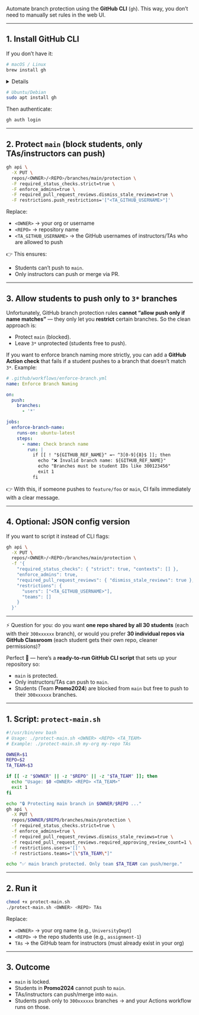 Automate branch protection using the **GitHub CLI** (`gh`). This way, you don’t need to manually set rules in the web UI.

---

## 1. Install GitHub CLI

If you don’t have it:

```bash
# macOS / Linux
brew install gh
```
<details>

```powershell
==> Auto-updating Homebrew...
Adjust how often this is run with `$HOMEBREW_AUTO_UPDATE_SECS` or disable with
`$HOMEBREW_NO_AUTO_UPDATE=1`. Hide these hints with `$HOMEBREW_NO_ENV_HINTS=1` (see `man brew`).
==> Auto-updated Homebrew!
==> Updated Homebrew from 4.6.15 (75e6421a35) to 4.6.16 (3269773003).
Updated 3 taps (azure/functions, homebrew/core and homebrew/cask).
==> New Formulae
airtable-mcp-server: MCP Server for Airtable
archgw: CLI for Arch Gateway
cagent: Agent Builder and Runtime by Docker Engineering
chrome-devtools-mcp: Chrome DevTools for coding agents
cliproxyapi: Wrap Gemini CLI, Codex, Claude Code, Qwen Code as an API service
config-file-validator: CLI tool to validate different configuration file types
container-compose: Manage Apple Container with Docker Compose files
ctrld: Highly configurable, multi-protocol DNS forwarding proxy
dnote: Simple command-line notebook
libptytty: Library for OS-independent pseudo-TTY management
mcp-google-sheets: MCP server integrates with your Google Drive and Google Sheets
mdserve: Fast markdown preview server with live reload and theme support
n8n-mcp: MCP for Claude Desktop, Claude Code, Windsurf, Cursor to build n8n workflows
openblas64: Optimized BLAS library
openssl@3.5: Cryptography and SSL/TLS Toolkit
radvd: IPv6 Router Advertisement Daemon
snooze: Run a command at a particular time
wassette: Security-oriented runtime that runs WebAssembly Components via MCP
yamlresume: Resumes as code in YAML
yuque-dl: Knowledge base downloader for Yuque
==> New Casks
4k-image-compressor: Image compressor
4k-tokkit: Download TikTok videos and accounts
atuin-desktop: Runbook editor for terminal workflows
browseros: Open-source agentic browser
font-kedebideri
font-momo-signature
font-momo-trust-display
font-momo-trust-sans
glide-browser: Extensible, firefox-based web browser
graalvm-jdk@25: GraalVM from Oracle
iaito: GUI for radare2
oracle-jdk-javadoc@25: Documentation for the Oracle JDK
oracle-jdk@25: JDK from Oracle
semeru-jdk-open@25: Production-ready JDK with the OpenJDK class libraries and the Eclipse OpenJ9 JVM
socialstream: Consolidate, control, and customise live social messaging streams
temurin@25: JDK from the Eclipse Foundation (Adoptium)
zulu@25: OpenJDK distribution from Azul

You have 158 outdated formulae and 24 outdated casks installed.


The 4.6.16 changelog can be found at:
  https://github.com/Homebrew/brew/releases/tag/4.6.16
==> Fetching downloads for: gh
==> Downloading https://ghcr.io/v2/homebrew/core/gh/manifests/2.81.0
########################################################################################################### 100.0%
==> Fetching gh
==> Downloading https://ghcr.io/v2/homebrew/core/gh/blobs/sha256:d419fc9cfecf80e6c91bdcb2ee980677c7d7cddecc64d3e5f
########################################################################################################### 100.0%
==> Pouring gh--2.81.0.arm64_sequoia.bottle.tar.gz
🍺  /opt/homebrew/Cellar/gh/2.81.0: 220 files, 51MB
==> Running `brew cleanup gh`...
Disable this behaviour by setting `HOMEBREW_NO_INSTALL_CLEANUP=1`.
Hide these hints with `HOMEBREW_NO_ENV_HINTS=1` (see `man brew`).
==> `brew cleanup` has not been run in the last 30 days, running now...
Disable this behaviour by setting `HOMEBREW_NO_INSTALL_CLEANUP=1`.
Hide these hints with `HOMEBREW_NO_ENV_HINTS=1` (see `man brew`).
Removing: /Users/valiha/Library/Caches/Homebrew/azure-cli_bottle_manifest--2.73.0... (28.3KB)
Removing: /Users/valiha/Library/Caches/Homebrew/azure-cli--2.73.0... (40.6MB)
Removing: /Users/valiha/Library/Caches/Homebrew/binutils_bottle_manifest--2.44... (41.5KB)
Removing: /Users/valiha/Library/Caches/Homebrew/binutils--2.44... (54.9MB)
Removing: /opt/homebrew/Cellar/ca-certificates/2025-02-25... (4 files, 235.9KB)
Removing: /opt/homebrew/Cellar/ca-certificates/2025-05-20... (4 files, 225.8KB)
Removing: /Users/valiha/Library/Caches/Homebrew/ca-certificates_bottle_manifest--2025-05-20... (2.0KB)
Removing: /Users/valiha/Library/Caches/Homebrew/ca-certificates--2025-05-20... (126.4KB)
Removing: /opt/homebrew/Cellar/capstone/5.0.3... (31 files, 22.4MB)
Removing: /opt/homebrew/Cellar/capstone/5.0.5... (31 files, 22.4MB)
Removing: /Users/valiha/Library/Caches/Homebrew/certifi_bottle_manifest--2025.4.26... (2.2KB)
Removing: /Users/valiha/Library/Caches/Homebrew/certifi--2025.4.26... (5.2KB)
Removing: /Users/valiha/Library/Caches/Homebrew/dfu-util_bottle_manifest--0.11... (17.5KB)
Removing: /Users/valiha/Library/Caches/Homebrew/dfu-util--0.11... (54.4KB)
Removing: /opt/homebrew/Cellar/gettext/0.24... (2,189 files, 19.9MB)
Removing: /opt/homebrew/Cellar/gettext/0.25... (2,418 files, 27.7MB)
Removing: /Users/valiha/Library/Caches/Homebrew/gettext_bottle_manifest--0.25... (14.9KB)
Removing: /Users/valiha/Library/Caches/Homebrew/gettext--0.25... (9.0MB)
Removing: /opt/homebrew/Cellar/glib/2.82.4... (504 files, 36.3MB)
Removing: /opt/homebrew/Cellar/glib/2.82.5... (504 files, 36.3MB)
Removing: /opt/homebrew/Cellar/glib/2.84.1... (504 files, 36.6MB)
Removing: /opt/homebrew/Cellar/gnutls/3.8.9... (1,296 files, 11.0MB)
Removing: /Users/valiha/Library/Caches/Homebrew/gobject-introspection_bottle_manifest--1.84.0_1... (39.6KB)
Removing: /Users/valiha/Library/Caches/Homebrew/gobject-introspection--1.84.0_1... (1.7MB)
Removing: /opt/homebrew/Cellar/jpeg-turbo/3.1.0... (47 files, 3.5MB)
Removing: /opt/homebrew/Cellar/libnghttp2/1.65.0... (14 files, 767.1KB)
Removing: /opt/homebrew/Cellar/libpng/1.6.47... (28 files, 1.3MB)
Removing: /opt/homebrew/Cellar/libpng/1.6.48... (28 files, 1.3MB)
Removing: /Users/valiha/Library/Caches/Homebrew/libpng_bottle_manifest--1.6.48... (9.5KB)
Removing: /Users/valiha/Library/Caches/Homebrew/libpng--1.6.48... (446.2KB)
Removing: /opt/homebrew/Cellar/libslirp/4.9.0... (12 files, 419.8KB)
Removing: /opt/homebrew/Cellar/libssh/0.11.1... (25 files, 1.4MB)
Removing: /opt/homebrew/Cellar/libusb/1.0.28... (23 files, 629KB)
Removing: /Users/valiha/Library/Caches/Homebrew/lld_bottle_manifest--20.1.5... (22.7KB)
Removing: /Users/valiha/Library/Caches/Homebrew/lld--20.1.5... (1.7MB)
Removing: /Users/valiha/Library/Caches/Homebrew/llvm_bottle_manifest--20.1.5... (42.5KB)
Removing: /Users/valiha/Library/Caches/Homebrew/llvm--20.1.5... (406.6MB)
Removing: /Users/valiha/Library/Caches/Homebrew/locust_bottle_manifest--2.37.5... (23.9KB)
Removing: /Users/valiha/Library/Caches/Homebrew/locust--2.37.5... (7.2MB)
Removing: /Users/valiha/Library/Caches/Homebrew/meson_bottle_manifest--1.8.1... (4.8KB)
Removing: /Users/valiha/Library/Caches/Homebrew/meson--1.8.1... (863.7KB)
Removing: /Users/valiha/Library/Caches/Homebrew/mpdecimal_bottle_manifest--4.0.1... (9.5KB)
Removing: /Users/valiha/Library/Caches/Homebrew/mpdecimal--4.0.1... (181.3KB)
Removing: /opt/homebrew/Cellar/nettle/3.10.1... (96 files, 2.7MB)
Removing: /Users/valiha/Library/Caches/Homebrew/openssl@3_bottle_manifest--3.5.0... (11.9KB)
Removing: /Users/valiha/Library/Caches/Homebrew/openssl@3--3.5.0... (10.2MB)
Removing: /opt/homebrew/Cellar/pcre2/10.45... (242 files, 6.7MB)
Removing: /opt/homebrew/Cellar/pixman/0.44.2... (10 files, 655.6KB)
Removing: /opt/homebrew/Cellar/pixman/0.46.0... (10 files, 687.3KB)
Removing: /Users/valiha/Library/Caches/Homebrew/pixman_bottle_manifest--0.46.0... (8KB)
Removing: /Users/valiha/Library/Caches/Homebrew/pixman--0.46.0... (188.8KB)
Removing: /Users/valiha/Library/Caches/Homebrew/python@3.10_bottle_manifest--3.10.17_1... (26.7KB)
Removing: /Users/valiha/Library/Caches/Homebrew/python@3.10--3.10.17_1... (14.3MB)
Removing: /Users/valiha/Library/Caches/Homebrew/python@3.11_bottle_manifest--3.11.12_1... (26.4KB)
Removing: /Users/valiha/Library/Caches/Homebrew/python@3.11--3.11.12_1... (15.1MB)
Removing: /Users/valiha/Library/Caches/Homebrew/python@3.12_bottle_manifest--3.12.10_1... (32KB)
Removing: /Users/valiha/Library/Caches/Homebrew/python@3.12--3.12.10_1... (17.3MB)
Removing: /opt/homebrew/Cellar/readline/8.2.13... (51 files, 1.7MB)
Removing: /opt/homebrew/Cellar/snappy/1.2.1... (19 files, 172.2KB)
Removing: /opt/homebrew/Cellar/sqlite/3.49.1... (13 files, 4.7MB)
Removing: /opt/homebrew/Cellar/sqlite/3.49.2... (13 files, 4.7MB)
Removing: /Users/valiha/Library/Caches/Homebrew/sqlite_bottle_manifest--3.49.2... (11.2KB)
Removing: /Users/valiha/Library/Caches/Homebrew/sqlite--3.49.2... (2.2MB)
Removing: /opt/homebrew/Cellar/unbound/1.22.0... (59 files, 6MB)
Removing: /Users/valiha/Library/Caches/Homebrew/util-linux_bottle_manifest--2.40.4... (17.5KB)
Removing: /Users/valiha/Library/Caches/Homebrew/util-linux--2.40.4... (5MB)
Removing: /Users/valiha/Library/Caches/Homebrew/yosys_bottle_manifest--0.53... (16.5KB)
Removing: /Users/valiha/Library/Caches/Homebrew/yosys--0.53... (12.8MB)
Removing: /Users/valiha/Library/Caches/Homebrew/yt-dlp_bottle_manifest--2025.5.22... (21.1KB)
Removing: /Users/valiha/Library/Caches/Homebrew/yt-dlp--2025.5.22... (5MB)
Removing: /Users/valiha/Library/Caches/Homebrew/z3_bottle_manifest--4.15.0... (8.5KB)
Removing: /Users/valiha/Library/Caches/Homebrew/z3--4.15.0... (12.6MB)
Removing: /Users/valiha/Library/Caches/Homebrew/portable-ruby-3.4.5.arm64_big_sur.bottle.tar.gz... (11.6MB)
Removing: /Users/valiha/Library/Caches/Homebrew/portable-ruby-3.4.4.arm64_big_sur.bottle.tar.gz... (11.4MB)
Removing: /Users/valiha/Library/Caches/Homebrew/api-source/Homebrew/homebrew-cask/b6959122b6d748e9e6e62850d8074cdda55a0dd9/Cask/miniforge.rb... (1.6KB)
Removing: /Users/valiha/Library/Caches/Homebrew/bootsnap/e97374e1588ac90c9d40698c0ac5dacbd3791fe9a6c1fa338e6a7aeee18eda0c... (648 files, 5.3MB)
Removing: /Users/valiha/Library/Caches/Homebrew/bootsnap/f9b8d65d58d2b0fee3f1c5cd7096cca76618552ba7c091a9dcfc51705ad0778c... (649 files, 5.3MB)
Removing: /Users/valiha/Library/Caches/Homebrew/bootsnap/c3958faadd4bf40f4f682c4144ee7bd112f321e05565a0f0f6547bc841e51c2c... (643 files, 5.3MB)
Removing: /Users/valiha/Library/Caches/Homebrew/bootsnap/c08d8b21d5ae87b7c7fa27d7ebbe99025543c98fc45b251a5cf6d61c209749b9... (642 files, 5.2MB)
Removing: /Users/valiha/Library/Caches/Homebrew/bootsnap/d0221a6d90f5a9b4f58529011aac91a86ed9332e2f68488c6b9c79c9e1036f98... (643 files, 5.3MB)
Removing: /Users/valiha/Library/Caches/Homebrew/bootsnap/3af6c5705cd73a21d31294e455e5d3047b8425fcd1b4bb9730f385091c2317ae... (655 files, 5.3MB)
Removing: /opt/homebrew/lib/python3.10/site-packages/__pycache__/ipykernel_launcher.cpython-310.pyc... (502B)
Pruned 0 symbolic links and 5 directories from /opt/homebrew
==> Caveats
zsh completions have been installed to:
  /opt/homebrew/share/zsh/site-functions
```
  
</details>

```sh
# Ubuntu/Debian
sudo apt install gh
```

Then authenticate:

```bash
gh auth login
```

---

## 2. Protect `main` (block students, only TAs/instructors can push)

```bash
gh api \
  -X PUT \
  repos/<OWNER>/<REPO>/branches/main/protection \
  -F required_status_checks.strict=true \
  -F enforce_admins=true \
  -F required_pull_request_reviews.dismiss_stale_reviews=true \
  -F restrictions.push_restrictions='["<TA_GITHUB_USERNAME>"]'
```

Replace:

* `<OWNER>` → your org or username
* `<REPO>` → repository name
* `<TA_GITHUB_USERNAME>` → the GitHub usernames of instructors/TAs who are allowed to push

👉 This ensures:

* Students can’t push to `main`.
* Only instructors can push or merge via PR.

---

## 3. Allow students to push only to `3*` branches

Unfortunately, GitHub branch protection rules **cannot “allow push only if name matches”** — they only let you **restrict** certain branches.
So the clean approach is:

* Protect `main` (blocked).
* Leave `3*` unprotected (students free to push).

If you want to enforce branch naming more strictly, you can add a **GitHub Action check** that fails if a student pushes to a branch that doesn’t match `3*`. Example:

```yaml
# .github/workflows/enforce-branch.yml
name: Enforce Branch Naming

on:
  push:
    branches:
      - '*'

jobs:
  enforce-branch-name:
    runs-on: ubuntu-latest
    steps:
      - name: Check branch name
        run: |
          if [[ ! "${GITHUB_REF_NAME}" =~ ^3[0-9]{8}$ ]]; then
            echo "❌ Invalid branch name: ${GITHUB_REF_NAME}"
            echo "Branches must be student IDs like 300123456"
            exit 1
          fi
```

👉 With this, if someone pushes to `feature/foo` or `main`, CI fails immediately with a clear message.

---

## 4. Optional: JSON config version

If you want to script it instead of CLI flags:

```bash
gh api \
  -X PUT \
  repos/<OWNER>/<REPO>/branches/main/protection \
  -f '{
    "required_status_checks": { "strict": true, "contexts": [] },
    "enforce_admins": true,
    "required_pull_request_reviews": { "dismiss_stale_reviews": true },
    "restrictions": {
      "users": ["<TA_GITHUB_USERNAME>"],
      "teams": []
    }
  }'
```

---

⚡ Question for you: do you want **one repo shared by all 30 students** (each with their `300xxxxxx` branch), or would you prefer **30 individual repos via GitHub Classroom** (each student gets their own repo, cleaner permissions)?




Perfect 🚀 — here’s a **ready-to-run GitHub CLI script** that sets up your repository so:

* `main` is protected.
* Only instructors/TAs can push to `main`.
* Students (Team **Promo2024**) are blocked from `main` but free to push to their `300xxxxxx` branches.

---

## 1. Script: `protect-main.sh`

```bash
#!/usr/bin/env bash
# Usage: ./protect-main.sh <OWNER> <REPO> <TA_TEAM>
# Example: ./protect-main.sh my-org my-repo TAs

OWNER=$1
REPO=$2
TA_TEAM=$3

if [[ -z "$OWNER" || -z "$REPO" || -z "$TA_TEAM" ]]; then
  echo "Usage: $0 <OWNER> <REPO> <TA_TEAM>"
  exit 1
fi

echo "🔒 Protecting main branch in $OWNER/$REPO ..."
gh api \
  -X PUT \
  repos/$OWNER/$REPO/branches/main/protection \
  -f required_status_checks.strict=true \
  -f enforce_admins=true \
  -f required_pull_request_reviews.dismiss_stale_reviews=true \
  -f required_pull_request_reviews.required_approving_review_count=1 \
  -f restrictions.users='[]' \
  -f restrictions.teams="[\"$TA_TEAM\"]"

echo "✅ main branch protected. Only team $TA_TEAM can push/merge."
```

---

## 2. Run it

```bash
chmod +x protect-main.sh
./protect-main.sh <OWNER> <REPO> TAs
```

Replace:

* `<OWNER>` → your org name (e.g., `UniversityDept`)
* `<REPO>` → the repo students use (e.g., `assignment-1`)
* `TAs` → the GitHub team for instructors (must already exist in your org)

---

## 3. Outcome

* `main` is locked.
* Students in **Promo2024** cannot push to `main`.
* TAs/instructors can push/merge into `main`.
* Students push only to `300xxxxxx` branches → and your Actions workflow runs on those.


